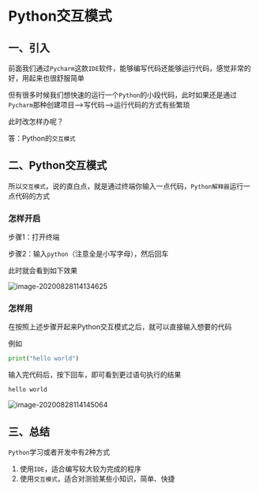 # Python交互模式

## 一、引入

前面我们通过`Pycharm`这款`IDE`软件，能够编写代码还能够运行代码，感觉非常的好，用起来也很舒服简单

但有很多时候我们想快速的运行一个`Python`的小段代码，此时如果还是通过`Pycharm`那种创建项目-->写代码-->运行代码的方式有些繁琐

此时改怎样办呢？

答：Python的`交互模式`



## 二、Python交互模式

所以`交互模式`，说的直白点，就是通过终端你输入一点代码，`Python解释器`运行一点代码的方式

### 怎样开启

步骤1：打开终端

步骤2：输入`python`（注意全是小写字母），然后回车

此时就会看到如下效果

![image-20200828114134625](https://cdn.itprojects.cn/04book/0002.book.img/2020-python38/comp0.png)

### 怎样用

在按照上述步骤开起来Python交互模式之后，就可以直接输入想要的代码

例如

```python
print("hello world")
```

输入完代码后，按下回车，即可看到更过语句执行的结果

```python
hello world
```

![image-20200828114145064](https://cdn.itprojects.cn/04book/0002.book.img/2020-python38/3qchb.png)

## 三、总结

`Python`学习或者开发中有2种方式

1. 使用`IDE`，适合编写较大较为完成的程序
2. 使用`交互模式`，适合对测验某些小知识，简单、快捷